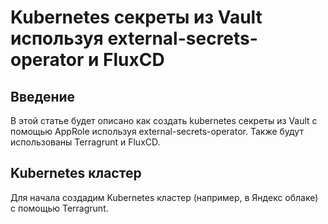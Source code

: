 # Kubernetes секреты из Vault используя external-secrets-operator и FluxCD

## Введение
В этой статье будет описано как создать kubernetes секреты из Vault с помощью AppRole используя 
external-secrets-operator. Также будут использованы Terragrunt и FluxCD.

## Kubernetes кластер
Для начала создадим Kubernetes кластер (например, в Яндекс облаке) с помощью Terragrunt.

